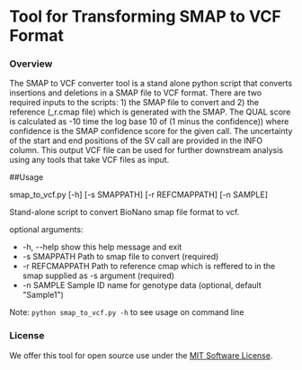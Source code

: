 # Tool for Transforming SMAP to VCF Format

### Overview 
The SMAP to VCF converter tool is a stand alone python script that converts insertions and deletions in a SMAP file to VCF format. There are two required inputs to the scripts: 1) the SMAP file to convert and 2) the reference (_r.cmap file) which is generated with the SMAP. The QUAL score is calculated as -10 time the log base 10 of (1 minus the confidence)) where confidence is the SMAP confidence score for the given call. The uncertainty of the start and end positions of the SV call are provided in the INFO column. This output VCF file can be used for further downstream analysis using any tools that take VCF files as input.

##Usage

smap_to_vcf.py [-h] [-s SMAPPATH] [-r REFCMAPPATH] [-n SAMPLE]

Stand-alone script to convert BioNano smap file format to vcf.

optional arguments:
*  -h, --help      show this help message and exit
*  -s SMAPPATH     Path to smap file to convert (required)
*  -r REFCMAPPATH  Path to reference cmap which is reffered to in the smap supplied as -s argument (required)
*  -n SAMPLE       Sample ID name for genotype data (optional, default "Sample1")

Note:  `python smap_to_vcf.py -h` to see usage on command line

### License
We offer this tool for open source use under the [MIT Software License](https://opensource.org/licenses/MIT). 
